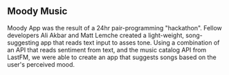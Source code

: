 ## Moody Music

Moody App was the result of a 24hr pair-programming "hackathon". Fellow developers Ali Akbar and Matt Lemche created a light-weight, song-suggesting app that reads text input to asses tone. Using a combination of an API that reads sentiment from text, and the music catalog API from LastFM, we were able to create an app that suggests songs based on the user's perceived mood.
